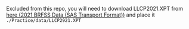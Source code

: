 Excluded from this repo, you will need to download LLCP2021.XPT from [here (2021 BRFSS Data (SAS Transport Format))](https://www.cdc.gov/brfss/annual_data/annual_2021.html) and place it `./Practice/data/LLCP2921.XPT`